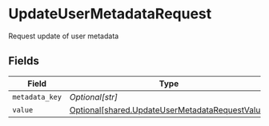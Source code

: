 # UpdateUserMetadataRequest

Request update of user metadata


## Fields

| Field                                                                                                    | Type                                                                                                     | Required                                                                                                 | Description                                                                                              |
| -------------------------------------------------------------------------------------------------------- | -------------------------------------------------------------------------------------------------------- | -------------------------------------------------------------------------------------------------------- | -------------------------------------------------------------------------------------------------------- |
| `metadata_key`                                                                                           | *Optional[str]*                                                                                          | :heavy_minus_sign:                                                                                       | N/A                                                                                                      |
| `value`                                                                                                  | [Optional[shared.UpdateUserMetadataRequestValue]](../../models/shared/updateusermetadatarequestvalue.md) | :heavy_minus_sign:                                                                                       | N/A                                                                                                      |